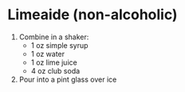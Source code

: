 # Limeaide (non-alcoholic)


1. Combine in a shaker:
	- 1 oz simple syrup
	- 1 oz water
	- 1 oz lime juice
	- 4 oz club soda
2. Pour into a pint glass over ice
